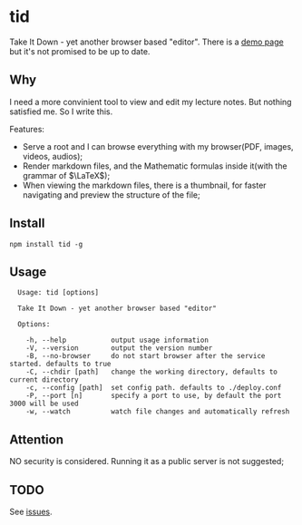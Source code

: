 # tid
Take It Down - yet another browser based "editor". There is a [demo page](https://simonmysun.github.io/tid/) but it's not promised to be up to date.

## Why
I need a more convinient tool to view and edit my lecture notes. But nothing satisfied me. So I write this. 

Features:
* Serve a root and I can browse everything with my browser(PDF, images, videos, audios);
* Render markdown files, and the Mathematic formulas inside it(with the grammar of $\LaTeX$);
* When viewing the markdown files, there is a thumbnail, for faster navigating and preview the structure of the file;

## Install
```
npm install tid -g
```

## Usage
```
  Usage: tid [options]

  Take It Down - yet another browser based "editor"

  Options:

    -h, --help           output usage information
    -V, --version        output the version number
    -B, --no-browser     do not start browser after the service started. defaults to true
    -C, --chdir [path]   change the working directory, defaults to current directory
    -c, --config [path]  set config path. defaults to ./deploy.conf
    -P, --port [n]       specify a port to use, by default the port 3000 will be used
    -w, --watch          watch file changes and automatically refresh

```

## Attention
NO security is considered. Running it as a public server is not suggested;

## TODO
See [issues](https://github.com/simonmysun/tid/issues). 